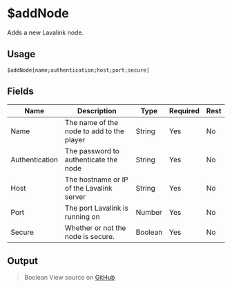 # $addNode
Adds a new Lavalink node.
## Usage
```
$addNode[name;authentication;host;port;secure]
```
## Fields
|      Name      |                Description                |  Type   | Required | Rest |
|----------------|-------------------------------------------|---------|----------|------|
| Name           | The name of the node to add to the player | String  | Yes      | No   |
| Authentication | The password to authenticate the node     | String  | Yes      | No   |
| Host           | The hostname or IP of the Lavalink server | String  | Yes      | No   |
| Port           | The port Lavalink is running on           | Number  | Yes      | No   |
| Secure         | Whether or not the node is secure.        | Boolean | Yes      | No   |

## Output
> Boolean
View source on [GitHub](https://github.com/tryforge/forgelink/blob/dev/src/natives/addNode.ts)